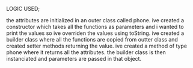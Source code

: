 LOGIC USED; 

the attributes are initialized in an  outer class called phone.
ive created a constructor which takes all the functions as parameters and i wanted to print the values so ive overriden the values using toString.
ive created a builder class where all the functions are copied from outter class and created setter methods returning the value.
ive created a method of type phone where it returns all the attributes.
the builder class is then instanciated and parameters are passed in that object.
